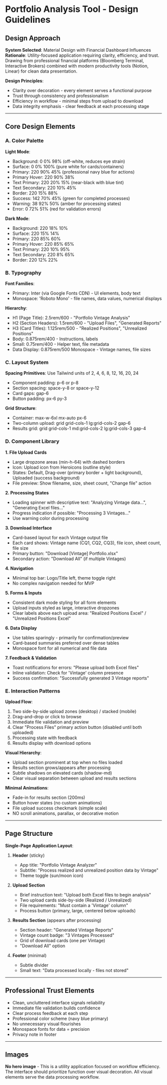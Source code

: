 # Portfolio Analysis Tool - Design Guidelines

## Design Approach

**System Selected**: Material Design with Financial Dashboard Influences  
**Rationale**: Utility-focused application requiring clarity, efficiency, and trust. Drawing from professional financial platforms (Bloomberg Terminal, Interactive Brokers) combined with modern productivity tools (Notion, Linear) for clean data presentation.

**Design Principles**:
- Clarity over decoration - every element serves a functional purpose
- Trust through consistency and professionalism
- Efficiency in workflow - minimal steps from upload to download
- Data integrity emphasis - clear feedback at each processing stage

---

## Core Design Elements

### A. Color Palette

**Light Mode**:
- Background: 0 0% 98% (off-white, reduces eye strain)
- Surface: 0 0% 100% (pure white for cards/containers)
- Primary: 220 90% 45% (professional navy blue for actions)
- Primary Hover: 220 90% 38%
- Text Primary: 220 20% 15% (near-black with blue tint)
- Text Secondary: 220 10% 45%
- Border: 220 15% 88%
- Success: 142 70% 45% (green for completed processes)
- Warning: 38 92% 50% (amber for processing states)
- Error: 0 72% 51% (red for validation errors)

**Dark Mode**:
- Background: 220 18% 10%
- Surface: 220 15% 14%
- Primary: 220 85% 60%
- Primary Hover: 220 85% 65%
- Text Primary: 220 10% 95%
- Text Secondary: 220 8% 65%
- Border: 220 12% 22%

### B. Typography

**Font Families**:
- Primary: Inter (via Google Fonts CDN) - UI elements, body text
- Monospace: 'Roboto Mono' - file names, data values, numerical displays

**Hierarchy**:
- H1 (Page Title): 2.5rem/600 - "Portfolio Vintage Analysis"
- H2 (Section Headers): 1.5rem/600 - "Upload Files", "Generated Reports"
- H3 (Card Titles): 1.125rem/500 - "Realized Positions", "Unrealized Positions"
- Body: 0.875rem/400 - Instructions, labels
- Small: 0.75rem/400 - Helper text, file metadata
- Data Display: 0.875rem/500 Monospace - Vintage names, file sizes

### C. Layout System

**Spacing Primitives**: Use Tailwind units of 2, 4, 6, 8, 12, 16, 20, 24
- Component padding: p-6 or p-8
- Section spacing: space-y-8 or space-y-12
- Card gaps: gap-6
- Button padding: px-6 py-3

**Grid Structure**:
- Container: max-w-6xl mx-auto px-6
- Two-column upload: grid grid-cols-1 lg:grid-cols-2 gap-6
- Results grid: grid grid-cols-1 md:grid-cols-2 lg:grid-cols-3 gap-4

### D. Component Library

**1. File Upload Cards**
- Large dropzone areas (min-h-64) with dashed borders
- Icon: Upload icon from Heroicons (outline style)
- States: Default, Drag-over (primary border + light background), Uploaded (success background)
- File preview: Show filename, size, sheet count, "Change file" action

**2. Processing States**
- Loading spinner with descriptive text: "Analyzing Vintage data...", "Generating Excel files..."
- Progress indication if possible: "Processing 3 Vintages..."
- Use warning color during processing

**3. Download Interface**
- Card-based layout for each Vintage output file
- Each card shows: Vintage name (CQ1, CQ2, CQ3), file icon, sheet count, file size
- Primary button: "Download [Vintage] Portfolio.xlsx"
- Secondary action: "Download All" (if multiple Vintages)

**4. Navigation**
- Minimal top bar: Logo/Title left, theme toggle right
- No complex navigation needed for MVP

**5. Forms & Inputs**
- Consistent dark mode styling for all form elements
- Upload inputs styled as large, interactive dropzones
- Clear labels above each upload area: "Realized Positions Excel" / "Unrealized Positions Excel"

**6. Data Display**
- Use tables sparingly - primarily for confirmation/preview
- Card-based summaries preferred over dense tables
- Monospace font for all numerical and file data

**7. Feedback & Validation**
- Toast notifications for errors: "Please upload both Excel files"
- Inline validation: Check for 'Vintage' column presence
- Success confirmation: "Successfully generated 3 Vintage reports"

### E. Interaction Patterns

**Upload Flow**:
1. Two side-by-side upload zones (desktop) / stacked (mobile)
2. Drag-and-drop or click to browse
3. Immediate file validation and preview
4. Clear "Process Files" primary action button (disabled until both uploaded)
5. Processing state with feedback
6. Results display with download options

**Visual Hierarchy**:
- Upload section prominent at top when no files loaded
- Results section grows/appears after processing
- Subtle shadows on elevated cards (shadow-md)
- Clear visual separation between upload and results sections

**Minimal Animations**:
- Fade-in for results section (200ms)
- Button hover states (no custom animations)
- File upload success checkmark (simple scale)
- NO scroll animations, parallax, or decorative motion

---

## Page Structure

**Single-Page Application Layout**:

1. **Header** (sticky)
   - App title: "Portfolio Vintage Analyzer"
   - Subtitle: "Process realized and unrealized position data by Vintage"
   - Theme toggle (sun/moon icon)

2. **Upload Section**
   - Brief instruction text: "Upload both Excel files to begin analysis"
   - Two upload cards side-by-side (Realized / Unrealized)
   - File requirements: "Must contain a 'Vintage' column"
   - Process button (primary, large, centered below uploads)

3. **Results Section** (appears after processing)
   - Section header: "Generated Vintage Reports"
   - Vintage count badge: "3 Vintages Processed"
   - Grid of download cards (one per Vintage)
   - "Download All" option

4. **Footer** (minimal)
   - Subtle divider
   - Small text: "Data processed locally - files not stored"

---

## Professional Trust Elements

- Clean, uncluttered interface signals reliability
- Immediate file validation builds confidence
- Clear process feedback at each step
- Professional color scheme (navy blue primary)
- No unnecessary visual flourishes
- Monospace fonts for data = precision
- Privacy note in footer

---

## Images

**No hero image** - This is a utility application focused on workflow efficiency. The interface should prioritize function over visual decoration. All visual elements serve the data processing workflow.